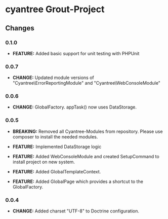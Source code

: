 cyantree Grout-Project
======================

Changes
-------

### 0.1.0

-   **FEATURE:** Added basic support for unit testing with PHPUnit

### 0.0.7

-   **CHANGE:** Updated module versions of "Cyantree\ErrorReportingModule" and "Cyantree\WebConsoleModule"

### 0.0.6

-   **CHANGE:** GlobalFactory. appTask() now uses DataStorage.

### 0.0.5

-   **BREAKING:** Removed all Cyantree-Modules from repository. Please use
    composer to install the needed modules.

-   **FEATURE:** Implemented DataStorage logic

-   **FEATURE:** Added WebConsoleModule and created SetupCommand to install
    project on new system.

-   **FEATURE:** Added GlobalTemplateContext.

-   **FEATURE:** Added GlobalPage which provides a shortcut to the
    GlobalFactory.

### 0.0.4

-   **CHANGE:** Added charset "UTF-8" to Doctrine configuration.
